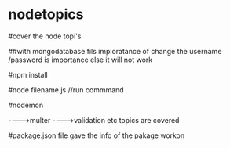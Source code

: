 # nodetopics


#cover the node topi's

##with mongodatabase fils imploratance of change the username /password is importance else it will not work


#npm install

#node filename.js    //run commmand

#nodemon

---->multer
---->validation etc topics are covered

#package.json file gave the info of the pakage workon